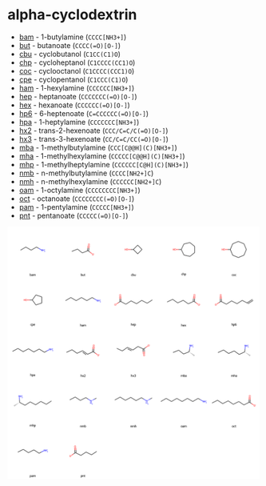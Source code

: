 # alpha-cyclodextrin

* [bam](bam) - 1-butylamine (`CCCC[NH3+]`)
* [but](but) - butanoate (`CCCC(=O)[O-]`)
* [cbu](cbu) - cyclobutanol (`C1CC(C1)O`)
* [chp](chp) - cycloheptanol (`C1CCCC(CC1)O`)
* [coc](coc) - cyclooctanol (`C1CCCC(CCC1)O`)
* [cpe](cpe) - cyclopentanol (`C1CCC(C1)O`)
* [ham](ham) - 1-hexylamine (`CCCCCC[NH3+]`)
* [hep](hep) - heptanoate (`CCCCCCC(=O)[O-]`)
* [hex](hex) - hexanoate (`CCCCCC(=O)[O-]`)
* [hp6](hp6) - 6-heptenoate (`C=CCCCCC(=O)[O-]`)
* [hpa](hpa) - 1-heptylamine (`CCCCCCC[NH3+]`)
* [hx2](hx2) - trans-2-hexenoate (`CCC/C=C/C(=O)[O-]`)
* [hx3](hx3) - trans-3-hexenoate (`CC/C=C/CC(=O)[O-]`)
* [mba](mba) - 1-methylbutylamine (`CCC[C@@H](C)[NH3+]`)
* [mha](mha) - 1-methylhexylamine (`CCCCC[C@@H](C)[NH3+]`)
* [mhp](mhp) - 1-methylheptylamine (`CCCCCC[C@H](C)[NH3+]`)
* [nmb](nmb) - n-methylbutylamine (`CCCC[NH2+]C`)
* [nmh](nmh) - n-methylhexylamine (`CCCCCC[NH2+]C`)
* [oam](oam) - 1-octylamine (`CCCCCCCC[NH3+]`)
* [oct](oct) - octanoate (`CCCCCCCC(=O)[O-]`)
* [pam](pam) - 1-pentylamine (`CCCCC[NH3+]`)
* [pnt](pnt) - pentanoate (`CCCCC(=O)[O-]`)

<img src="acd.svg" width="960"/>
